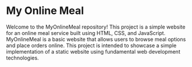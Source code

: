 # My Online Meal

Welcome to the MyOnlineMeal repository! This project is a simple website for an online meal service built using HTML, CSS, and JavaScript.
MyOnlineMeal is a basic website that allows users to browse meal options and place orders online. This project is intended to showcase a simple implementation of a static website using fundamental web development technologies.
